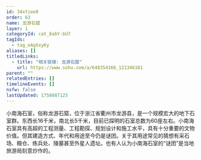 ```yaml
---
id: 34xtiee8
order: 63
name: 龙游石窟
layer: 1
categoryId: cat_8abY-bU7
tagIds:
  - tag_eAgXxyKy
aliases: []
titledLinks:
  - title: "相关链接: 龙游石窟"
    url: https://www.sohu.com/a/648354166_121346181
parent: ""
relatedEntries: []
timelineEvents: []
nsfw: false
lastUpdated: 1758087125
---
```


小南海石室，俗称龙游石窟，位于浙江省衢州市龙游县，是一个规模宏大的地下石室群。东西长16千米，南北长5千米，目前已探明的石室总数为60座左右。小南海石室具有高超的工程测量、工程勘探、规划设计和施工水平，具有十分重要的文物价值。但其建造方式、年代和用途至今仍是谜团。关于其用途常见的猜想有采石场、粮仓、练兵处、陵墓甚至外星人遗址。也有人认为小南海石室的“谜团”是当地旅游局刻意炒作的。